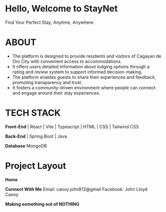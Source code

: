 # Hello, Welcome to StayNet
Find Your Perfect Stay, Anytime, Anywhere.

# ABOUT
- The platform is designed to provide residents and visitors of Cagayan de Oro City with convenient access to accommodations.
- It offers users detailed information about lodging options through a rating and review system to support informed decision-making.
- The platform enables guests to share their experiences and feedback, promoting transparency and trust.
- It fosters a community-driven environment where people can connect and engage around their stay experiences.

# TECH STACK

**Front-End**
| React | Vite | Typescript | HTML | CSS | Tailwind CSS

**Back-End**
| Spring Boot | Java

**Database**
MongoDB


# Project Layout

**Home**

**Connect With Me**
Email: canoy.john812@gmail
Facebook: John Lloyd Canoy

**Making something out of NOTHING**
